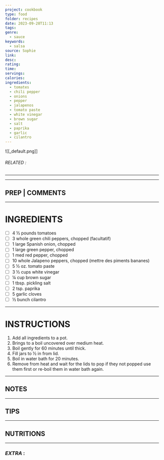 ```yaml
---
project: cookbook
type: food
folder: recipes
date: 2023-09-28T11:13
tags: 
genre:
  - sauce
keywords:
  - salsa
source: Sophie
link: 
desc: 
rating: 
time: 
servings: 
calories: 
ingredients:
  - tomates
  - chili pepper
  - onions
  - pepper
  - jalapenos
  - tomato paste
  - white vinegar
  - brown sugar
  - salt
  - paprika
  - garlic
  - cilantro
---
```


![[_default.png]]
###### *RELATED* : 
---


---
## PREP | COMMENTS



---
# INGREDIENTS

- [ ] 4 ½ pounds tomatoes
- [ ] 3 whole green chili peppers, chopped (facultatif)
- [ ] 1 large Spanish onion, chopped
- [ ] 1 large green pepper, chopped
- [ ] 1 med red pepper, chopped
- [ ] 10 whole Jalapeno peppers, chopped (mettre des piments bananes)
- [ ] 5 ½ oz. tomato paste
- [ ] 3 ½ cups white vinegar
- [ ] ¼ cup brown sugar
- [ ] 1 tbsp. pickling salt
- [ ] 2 tsp. paprika
- [ ] 5 garlic cloves
- [ ] ½ bunch cilantro

---
# INSTRUCTIONS

1. Add all ingredients to a pot.
2. Brings to a boil uncovered over medium heat.
3. Boil gently for 60 minutes until thick.
4. Fill jars to ½ in from lid.
5. Boil in water bath for 20 minutes.
6. Remove from heat and wait for the lids to pop if they not popped use them first or re-boil them in water bath again.

---
## NOTES



---
## TIPS



---
## NUTRITIONS



---
### *EXTRA* :




